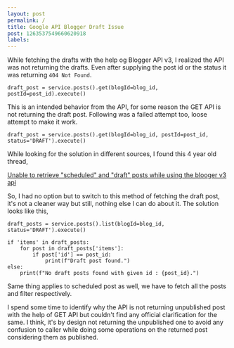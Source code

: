 ```yaml
---
layout: post
permalink: /
title: Google API Blogger Draft Issue
post: 1263537549660620918
labels:
---
```


While fetching the drafts with the help og Blogger API v3, I realized the API was not returning the drafts. Even after supplying the post id or the status it was returning `404 Not Found`. 

```
draft_post = service.posts().get(blogId=blog_id, postId=post_id).execute()
```

This is an intended behavior from the API, for some reason the GET API is not returning the draft post. Following was a failed attempt too, loose attempt to make it work.

```
draft_post = service.posts().get(blogId=blog_id, postId=post_id, status='DRAFT').execute()
```

While looking for the solution in different sources, I found this 4 year old thread,

[Unable to retrieve "scheduled" and "draft" posts while using the blooger v3 api](https://support.google.com/blogger/thread/65092593/unable-to-retrieve-scheduled-and-draft-posts-while-using-the-blooger-v3-api?hl=en)


So, I had no option but to switch to this method of fetching the draft post, it's not a cleaner way but still, nothing else I can do about it. The solution looks like this,

```
draft_posts = service.posts().list(blogId=blog_id, status='DRAFT').execute()

if 'items' in draft_posts:
    for post in draft_posts['items']:
        if post['id'] == post_id:
            print(f"Draft post found.")
else:
    print(f"No draft posts found with given id : {post_id}.")
```

Same thing applies to scheduled post as well, we have to fetch all the posts and filter respectively. 

I spend some time to identify why the API is not returning unpublished post with the help of GET API but couldn't find any official clarification for the same. I think, it's by design not returning the unpublished one to avoid any confusion to caller while doing some operations on the returned post considering them as published.